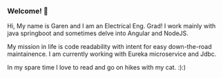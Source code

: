 ### Welcome! 👋

Hi, My name is Garen and I am an Electrical Eng. Grad! I work mainly with java springboot and sometimes delve into Angular and NodeJS. 

My mission in life is code readability with intent for easy down-the-road maintainence. I am currently working with Eureka microservice and Jdbc.

In my spare time I love to read and go on hikes with my cat. :):)

<!--
**garengh4/garengh4** is a ✨ _special_ ✨ repository because its `README.md` (this file) appears on your GitHub profile.

Here are some ideas to get you started:

- 🔭 I’m currently working on ...
- 🌱 I’m currently learning ...
- 👯 I’m looking to collaborate on ...
- 🤔 I’m looking for help with ...
- 💬 Ask me about ...
- 📫 How to reach me: ...
- 😄 Pronouns: ...
- ⚡ Fun fact: ...
-->
